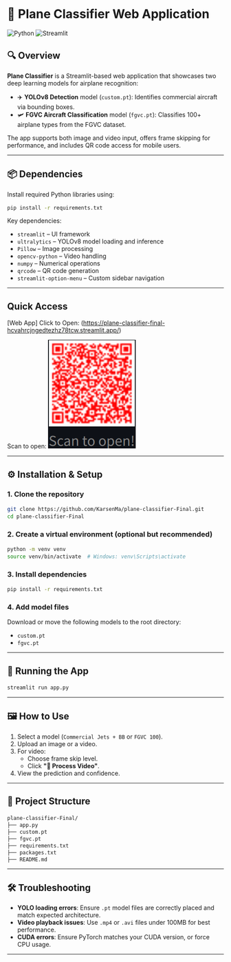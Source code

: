 
# 🛫 Plane Classifier Web Application

![Python](https://img.shields.io/badge/python-3.1+-blue)
![Streamlit](https://img.shields.io/badge/streamlit-live-brightgreen)


## 🔍 Overview

**Plane Classifier** is a Streamlit-based web application that showcases two deep learning models for airplane recognition:

- ✈️ **YOLOv8 Detection** model (`custom.pt`): Identifies commercial aircraft via bounding boxes.
- 🛩️ **FGVC Aircraft Classification** model (`fgvc.pt`): Classifies 100+ airplane types from the FGVC dataset.

The app supports both image and video input, offers frame skipping for performance, and includes QR code access for mobile users.

---

## 📦 Dependencies

Install required Python libraries using:

```bash
pip install -r requirements.txt
```

Key dependencies:

- `streamlit` – UI framework
- `ultralytics` – YOLOv8 model loading and inference
- `Pillow` – Image processing
- `opencv-python` – Video handling
- `numpy` – Numerical operations
- `qrcode` – QR code generation
- `streamlit-option-menu` – Custom sidebar navigation

---
## Quick Access

[Web App] Click to Open: (https://plane-classifier-final-hcvahrcjngedtezhz78tcw.streamlit.app/)

Scan to open:
![QR Code](./Plane_Classifier_QR.png)

---

## ⚙️ Installation & Setup

### 1. Clone the repository

```bash
git clone https://github.com/KarsenMa/plane-classifier-Final.git
cd plane-classifier-Final
```

### 2. Create a virtual environment (optional but recommended)

```bash
python -m venv venv
source venv/bin/activate  # Windows: venv\Scripts\activate
```

### 3. Install dependencies

```bash
pip install -r requirements.txt
```

### 4. Add model files

Download or move the following models to the root directory:
- `custom.pt`
- `fgvc.pt`

---

## 🚀 Running the App

```bash
streamlit run app.py
```

---

## 🖼️ How to Use

1. Select a model (`Commercial Jets + BB` or `FGVC 100`).
2. Upload an image or a video.
3. For video:
   - Choose frame skip level.
   - Click **"🚀 Process Video"**.
4. View the prediction and confidence.

---

## 📁 Project Structure

```
plane-classifier-Final/
├── app.py
├── custom.pt
├── fgvc.pt
├── requirements.txt
├── packages.txt
├── README.md

```

---

## 🛠 Troubleshooting

- **YOLO loading errors**: Ensure `.pt` model files are correctly placed and match expected architecture.
- **Video playback issues**: Use `.mp4` or `.avi` files under 100MB for best performance.
- **CUDA errors**: Ensure PyTorch matches your CUDA version, or force CPU usage.

---


